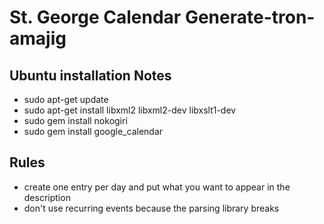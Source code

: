 # St. George Calendar Generate-tron-amajig #

## Ubuntu installation Notes ##

- sudo apt-get update
- sudo apt-get install libxml2 libxml2-dev libxslt1-dev
- sudo gem install nokogiri
- sudo gem install google\_calendar


## Rules ##
- create one entry per day and put what you want to appear in the description
- don't use recurring events because the parsing library breaks
